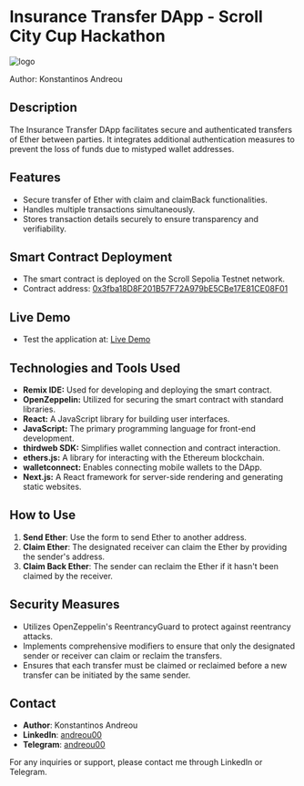 # Insurance Transfer DApp - Scroll City Cup Hackathon

![logo](https://github.com/kandre02/ScrollCityCup/blob/main/public/logo.png)

Author: Konstantinos Andreou


## Description

The Insurance Transfer DApp facilitates secure and authenticated transfers of Ether between parties. It integrates additional authentication measures to prevent the loss of funds due to mistyped wallet addresses.

## Features

- Secure transfer of Ether with claim and claimBack functionalities.
- Handles multiple transactions simultaneously.
- Stores transaction details securely to ensure transparency and verifiability.


## Smart Contract Deployment

- The smart contract is deployed on the Scroll Sepolia Testnet network.
- Contract address: [0x3fba18D8F201B57F72A979bE5CBe17E81CE08F01](https://sepolia.scrollscan.com/address/0x3fba18D8F201B57F72A979bE5CBe17E81CE08F01#code)


## Live Demo

- Test the application at: [Live Demo](https://insurancetransferscroll.netlify.app/)

## Technologies and Tools Used

- **Remix IDE:** Used for developing and deploying the smart contract.
- **OpenZeppelin:** Utilized for securing the smart contract with standard libraries.
- **React:** A JavaScript library for building user interfaces.
- **JavaScript:** The primary programming language for front-end development.
- **thirdweb SDK:** Simplifies wallet connection and contract interaction.
- **ethers.js:** A library for interacting with the Ethereum blockchain.
- **walletconnect:** Enables connecting mobile wallets to the DApp.
- **Next.js:** A React framework for server-side rendering and generating static websites.

## How to Use

1. **Send Ether**: Use the form to send Ether to another address.
2. **Claim Ether**: The designated receiver can claim the Ether by providing the sender's address.
3. **Claim Back Ether**: The sender can reclaim the Ether if it hasn't been claimed by the receiver.


## Security Measures

- Utilizes OpenZeppelin's ReentrancyGuard to protect against reentrancy attacks.
- Implements comprehensive modifiers to ensure that only the designated sender or receiver can claim or reclaim the transfers.
- Ensures that each transfer must be claimed or reclaimed before a new transfer can be initiated by the same sender.


## Contact

- **Author**: Konstantinos Andreou
- **LinkedIn**: [andreou00](https://www.linkedin.com/in/andreou00/)
- **Telegram**: [andreou00](https://t.me/andreou00)

For any inquiries or support, please contact me through LinkedIn or Telegram.
